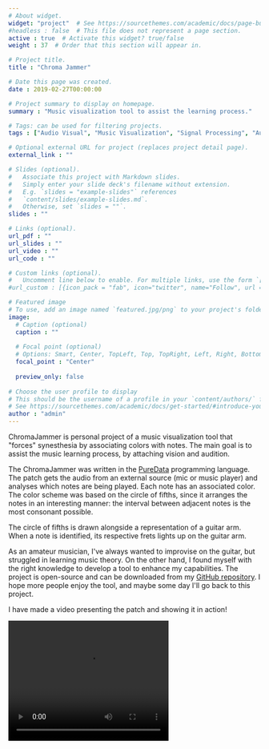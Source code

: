 ```yaml
---
# About widget.
widget: "project"  # See https://sourcethemes.com/academic/docs/page-builder/
#headless : false  # This file does not represent a page section.
active : true  # Activate this widget? true/false
weight : 37  # Order that this section will appear in.

# Project title.
title : "Chroma Jammer"

# Date this page was created.
date : 2019-02-27T00:00:00

# Project summary to display on homepage.
summary : "Music visualization tool to assist the learning process."

# Tags: can be used for filtering projects.
tags : ["Audio Visual", "Music Visualization", "Signal Processing", "Audio Analysis", "Feature Extraction", "Pure Data", "Real Time", "Music Information Retrieval"]

# Optional external URL for project (replaces project detail page).
external_link : ""

# Slides (optional).
#   Associate this project with Markdown slides.
#   Simply enter your slide deck's filename without extension.
#   E.g. `slides = "example-slides"` references 
#   `content/slides/example-slides.md`.
#   Otherwise, set `slides = ""`.
slides : ""

# Links (optional).
url_pdf : ""
url_slides : ""
url_video : ""
url_code : ""

# Custom links (optional).
#   Uncomment line below to enable. For multiple links, use the form `[{...}, {...}, {...}]`.
#url_custom : [{icon_pack = "fab", icon="twitter", name="Follow", url = "https://twitter.com/georgecushen"}]

# Featured image
# To use, add an image named `featured.jpg/png` to your project's folder. 
image:
  # Caption (optional)
  caption : ""
  
  # Focal point (optional)
  # Options: Smart, Center, TopLeft, Top, TopRight, Left, Right, BottomLeft, Bottom, BottomRight
  focal_point : "Center"
  
  preview_only: false
  
# Choose the user profile to display
# This should be the username of a profile in your `content/authors/` folder.
# See https://sourcethemes.com/academic/docs/get-started/#introduce-yourself
author : "admin"
---
```


ChromaJammer is personal project of a music visualization tool that "forces" synesthesia by associating colors with notes. The main goal is to assist the music learning process, by attaching vision and audition.

The ChromaJammer was written in the <a href="http://puredata.info/">PureData</a> programming language. The patch gets the audio from an external source (mic or music player) and analyses which notes are being played. Each note has an associated color. The color scheme was based on the circle of fifths, since it arranges the notes in an interesting manner: the interval between adjacent notes is the most consonant possible.

The circle of fifths is drawn alongside a representation of a guitar arm. When a note is identified, its respective frets lights up on the guitar arm.

As an amateur musician, I've always wanted to improvise on the guitar, but struggled in learning music theory. On the other hand, I found myself with the right knowledge to develop a tool to enhance my capabilities. The project is open-source and can be downloaded from my <a href="https://github.com/andresbrocco/ChromaJammer">GitHub repository</a>. I hope more people enjoy the tool, and maybe some day I'll go back to this project.

I have made a video presenting the patch and showing it in action! 

<video width="320" height="240" controls>
  <source src="/project/chroma-jammer/ChromaJammer_Demo.mp4" type="video/mp4">
Your browser does not support the video tag.
</video> 
